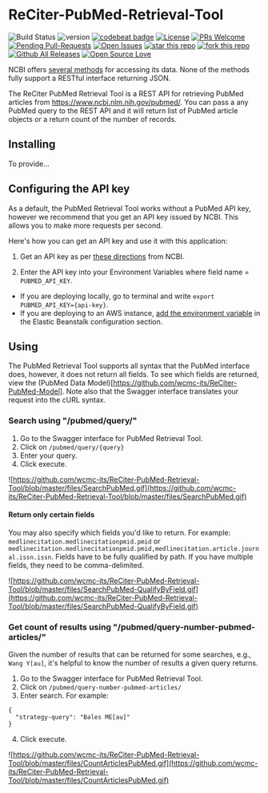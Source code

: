 # ReCiter-PubMed-Retrieval-Tool

![Build Status](https://codebuild.us-east-1.amazonaws.com/badges?uuid=eyJlbmNyeXB0ZWREYXRhIjoiV0w5MExveXNpdzBrL1hRMDlmYjhLNjRFek1NdTVxMk9BOWZEcDdxVENuZXNQS0FGdlZxY3h3Smd1b3ArTVhNTzUvK1pXVlI3N1JkdmRXNiswc1VPcHNjPSIsIml2UGFyYW1ldGVyU3BlYyI6IllneSs4bG9NNmMyeEtWOTkiLCJtYXRlcmlhbFNldFNlcmlhbCI6MX0%3D&branch=master)
![version](https://img.shields.io/badge/version-1.0-blue.svg?maxAge=2592000)
[![codebeat badge](https://codebeat.co/badges/26e88904-3263-47f3-a246-7c65979cca46)](https://codebeat.co/projects/github-com-wcmc-its-reciter-pubmed-retrieval-tool-master)
[![License](https://img.shields.io/badge/License-Apache%202.0-blue.svg)](https://opensource.org/licenses/Apache-2.0)
[![PRs Welcome](https://img.shields.io/badge/PRs-welcome-brightgreen.svg?style=flat-square)](http://makeapullrequest.com)
[![Pending Pull-Requests](http://githubbadges.herokuapp.com/wcmc-its/ReCiter-PubMed-Retrieval-Tool/pulls.svg?style=flat)](https://github.com/wcmc-its/ReCiter-PubMed-Retrieval-Tool/pulls)
[![Open Issues](http://githubbadges.herokuapp.com/wcmc-its/ReCiter-PubMed-Retrieval-Tool/issues.svg?style=flat)](https://github.com/wcmc-its/ReCiter-PubMed-Retrieval-Tool/issues)
[![star this repo](http://githubbadges.com/star.svg?user=wcmc-its&repo=ReCiter-PubMed-Retrieval-Tool&style=flat)](https://github.com/wcmc-its/ReCiter-PubMed-Retrieval-Tool)
[![fork this repo](http://githubbadges.com/fork.svg?user=wcmc-its&repo=ReCiter-PubMed-Retrieval-Tool&style=flat)](https://github.com/wcmc-its/ReCiter-PubMed-Retrieval-Tool/fork)
[![Github All Releases](https://img.shields.io/github/downloads/wcmc-its/ReCiter-PubMed-Retrieval-Tool/total.svg)]()
[![Open Source Love](https://badges.frapsoft.com/os/v3/open-source.svg?v=102)](https://github.com/wcmc-its/ReCiter-PubMed-Retrieval-Tool/) 

NCBI offers [several methods](https://www.ncbi.nlm.nih.gov/pmc/tools/get-metadata/) for accessing its data. None of the methods fully support a RESTful interface returning JSON.

The ReCiter PubMed Retrieval Tool is a REST API for retrieving PubMed articles from https://www.ncbi.nlm.nih.gov/pubmed/. You can pass a any PubMed query to the REST API and it will return list of PubMed article objects or a return count of the number of records.

## Installing

To provide...

## Configuring the API key

As a default, the PubMed Retrieval Tool works without a PubMed API key, however we recommend that you get an API key issued by NCBI. This allows you to make more requests per second.

Here's how you can get an API key and use it with this application:

1. Get an API key as per [these directions](https://ncbiinsights.ncbi.nlm.nih.gov/2017/11/02/new-api-keys-for-the-e-utilities/) from NCBI.

2. Enter the API key into your Environment Variables where field name = `PUBMED_API_KEY`.
- If you are deploying locally, go to terminal and write `export PUBMED_API_KEY={api-key}`. 
- If you are deploying to an AWS instance, [add the environment variable](https://docs.aws.amazon.com/elasticbeanstalk/latest/dg/environments-cfg-softwaresettings.html#environments-cfg-softwaresettings-console) in the Elastic Beanstalk configuration section.


## Using

The PubMed Retrieval Tool supports all syntax that the PubMed interface does, however, it does not return all fields. To see which fields are returned, view the (PubMed Data Model)[https://github.com/wcmc-its/ReCiter-PubMed-Model]. Note also that the Swagger interface translates your request into the cURL syntax.

### Search using "/pubmed/query/"

1. Go to the Swagger interface for PubMed Retrieval Tool.
2. Click on `/pubmed/query/{query}`
3. Enter your query. 
4. Click execute.

![https://github.com/wcmc-its/ReCiter-PubMed-Retrieval-Tool/blob/master/files/SearchPubMed.gif](https://github.com/wcmc-its/ReCiter-PubMed-Retrieval-Tool/blob/master/files/SearchPubMed.gif)

#### Return only certain fields

You may also specify which fields you'd like to return. For example: `medlinecitation.medlinecitationpmid.pmid` or `medlinecitation.medlinecitationpmid.pmid,medlinecitation.article.journal.issn.issn`. Fields have to be fully qualified by path. If you have multiple fields, they need to be comma-delimited.

![https://github.com/wcmc-its/ReCiter-PubMed-Retrieval-Tool/blob/master/files/SearchPubMed-QualifyByField.gif](https://github.com/wcmc-its/ReCiter-PubMed-Retrieval-Tool/blob/master/files/SearchPubMed-QualifyByField.gif)

### Get count of results using "/pubmed/query-number-pubmed-articles/"

Given the number of results that can be returned for some searches, e.g., `Wang Y[au]`, it's helpful to know the number of results a given query returns.

1. Go to the Swagger interface for PubMed Retrieval Tool.
2. Click on `/pubmed/query-number-pubmed-articles/`
3. Enter search. For example:
```
{
  "strategy-query": "Bales ME[au]"
}
```
4. Click execute.

![https://github.com/wcmc-its/ReCiter-PubMed-Retrieval-Tool/blob/master/files/CountArticlesPubMed.gif](https://github.com/wcmc-its/ReCiter-PubMed-Retrieval-Tool/blob/master/files/CountArticlesPubMed.gif)



